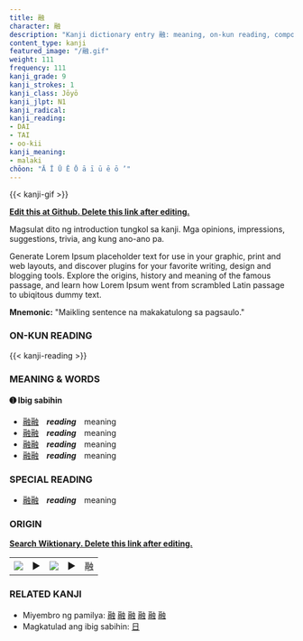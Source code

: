 ```yaml
---
title: 融
character: 融
description: "Kanji dictionary entry 融: meaning, on-kun reading, compounds, origin, related kanji"
content_type: kanji
featured_image: "/融.gif"
weight: 111
frequency: 111
kanji_grade: 9
kanji_strokes: 1
kanji_class: Jōyō
kanji_jlpt: N1
kanji_radical: 
kanji_reading: 
- DAI
- TAI
- oo-kii
kanji_meaning:
- malaki
chōon: "Ā Ī Ū Ē Ō ā ī ū ē ō ’"
---
```

[//]: # (Don't edit the line below. Kanji animated GIF code is automatically generated.)
{{< kanji-gif >}}

[//]: # (Edit below this line.)

**[Edit this at Github. Delete this link after editing.](https://github.com/tim0g/tim/tree/main/content/kanji/融/index.md)**

Magsulat dito ng introduction tungkol sa kanji. Mga opinions, impressions, suggestions, trivia, ang kung ano-ano pa.

Generate Lorem Ipsum placeholder text for use in your graphic, print and web layouts, and discover plugins for your favorite writing, design and blogging tools. Explore the origins, history and meaning of the famous passage, and learn how Lorem Ipsum went from scrambled Latin passage to ubiqitous dummy text.
 
**Mnemonic:** "Maikling sentence na makakatulong sa pagsaulo."

### ON-KUN READING

[//]: # (Don't edit the line below. ON-KUN READING code is automatically generated.)
{{< kanji-reading >}}

### MEANING & WORDS

#### ➊ **Ibig sabihin**
  - [融](../融)[融](../融)　***reading***　meaning
  - [融](../融)[融](../融)　***reading***　meaning
  - [融](../融)[融](../融)　***reading***　meaning
  - [融](../融)[融](../融)　***reading***　meaning

### SPECIAL READING
  - [融](../融)[融](../融)　***reading***　meaning

### ORIGIN

**[Search Wiktionary. Delete this link after editing.](https://wiktionary.org/wiki/融)**
<table class="kanji-table"><tr><td>
<img src="60px-融-bronze.svg.png">
</td><td>▶</td><td>
<img src="60px-融-oracle.svg.png">
</td><td>▶</td>
<td class="kanji-origin">融</td>
</tr></table>

### RELATED KANJI
- Miyembro ng pamilya: [融](../融) [融](../融) [融](../融) [融](../融) [融](../融) [融](../融)
- Magkatulad ang ibig sabihin: [日](../日)
